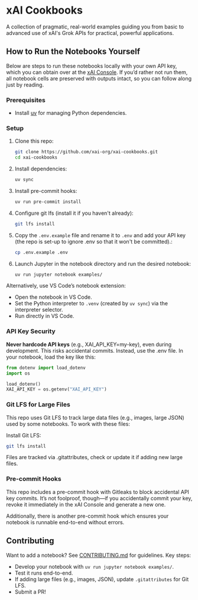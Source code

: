 # xAI Cookbooks

A collection of pragmatic, real-world examples guiding you from basic to advanced use of xAI's Grok APIs for practical, powerful applications.

## How to Run the Notebooks Yourself

Below are steps to run these notebooks locally with your own API key, which you can obtain over at the [xAI Console](https://console.x.ai). If you’d rather not run them, all notebook cells are preserved with outputs intact, so you can follow along just by reading.

### Prerequisites
- Install [uv](https://github.com/astral-sh/uv) for managing Python dependencies.

### Setup
1. Clone this repo:
   ```bash
   git clone https://github.com/xai-org/xai-cookbooks.git
   cd xai-cookbooks

2. Install dependencies:
   ```bash
   uv sync

3. Install pre-commit hooks:
    ```bash
    uv run pre-commit install

4. Configure git lfs (install it if you haven't already):
    ```bash
    git lfs install

5. Copy the  `.env.example` file and rename it to `.env` and add your API key (the repo is set-up to ignore .env so that it won't be committed).:
   ```bash
   cp .env.example .env

6. Launch Jupyter in the notebook directory and run the desired notebook:
    ```bash
    uv run jupyter notebook examples/
   
Alternatively, use VS Code’s notebook extension:
- Open the notebook in VS Code.
- Set the Python interpreter to `.venv` (created by `uv sync`) via the interpreter selector.
- Run directly in VS Code.

### API Key Security

**Never hardcode API keys** (e.g., XAI_API_KEY=my-key), even during development. This risks accidental commits. Instead, use the .env file. In your notebook, load the key like this:

```python
from dotenv import load_dotenv
import os

load_dotenv()
XAI_API_KEY = os.getenv("XAI_API_KEY")
```

### Git LFS for Large Files
This repo uses Git LFS to track large data files (e.g., images, large JSON) used by some notebooks. To work with these files:

Install Git LFS: 
```bash 
git lfs install
```

Files are tracked via .gitattributes, check or update it if adding new large files.

### Pre-commit Hooks
This repo includes a pre-commit hook with Gitleaks to block accidental API key commits. It’s not foolproof, though—if you accidentally commit your key, revoke it immediately in the xAI Console and generate a new one.

Additionally, there is another pre-commit hook which ensures your notebook is runnable end-to-end without errors.

## Contributing
Want to add a notebook? See [CONTRIBUTING.md](CONTRIBUTING.md) for guidelines. Key steps:
- Develop your notebook with `uv run jupyter notebook examples/`.
- Test it runs end-to-end.
- If adding large files (e.g., images, JSON), update `.gitattributes` for Git LFS.
- Submit a PR!